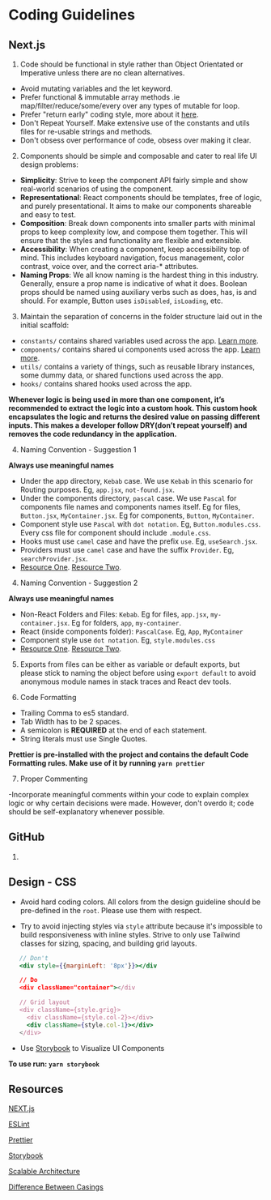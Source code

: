 # Coding Guidelines

## Next.js

1. Code should be functional in style rather than Object Orientated or Imperative unless there are no clean alternatives.

- Avoid mutating variables and the let keyword.
- Prefer functional & immutable array methods .ie map/filter/reduce/some/every over any types of mutable for loop.
- Prefer "return early" coding style, more about it [here](https://medium.com/@matryer/line-of-sight-in-code-186dd7cdea88).
- Don't Repeat Yourself. Make extensive use of the constants and utils files for re-usable strings and methods.
- Don't obsess over performance of code, obsess over making it clear.

2. Components should be simple and composable and cater to real life UI design problems:

- **Simplicity**: Strive to keep the component API fairly simple and show real-world scenarios of using the component.
- **Representational**: React components should be templates, free of logic, and purely presentational. It aims to make our components shareable and easy to test.
- **Composition**: Break down components into smaller parts with minimal props to keep complexity low, and compose them together. This will ensure that the styles and functionality are flexible and extensible.
- **Accessibility**: When creating a component, keep accessibility top of mind. This includes keyboard navigation, focus management, color contrast, voice over, and the correct aria-\* attributes.
- **Naming Props**: We all know naming is the hardest thing in this industry. Generally, ensure a prop name is indicative of what it does. Boolean props should be named using auxiliary verbs such as does, has, is and should. For example, Button uses `isDisabled`, `isLoading`, etc.

3. Maintain the separation of concerns in the folder structure laid out in the initial scaffold:

- `constants/` contains shared variables used across the app. [Learn more](https://dev.to/amirfakour/tips-to-use-constants-file-in-typescript-27je).
- `components/` contains shared ui components used across the app. [Learn more](https://javascript.plainenglish.io/working-with-components-and-layouts-in-next-js-3a13ce51d03b).
- `utils/` contains a variety of things, such as reusable library instances, some dummy data, or shared functions used across the app.
- `hooks/` contains shared hooks used across the app.

**Whenever logic is being used in more than one component, it’s recommended to extract the logic into a custom hook. This custom hook encapsulates the logic and returns the desired value on passing different inputs. This makes a developer follow DRY(don’t repeat yourself) and removes the code redundancy in the application.**

4. Naming Convention - Suggestion 1

**Always use meaningful names**

- Under the app directory, `Kebab` case. We use `Kebab` in this scenario for Routing purposes. Eg, `app.jsx`, `not-found.jsx`.
- Under the components directory, `pascal` case. We use `Pascal` for components file names and components names itself. Eg for files, `Button.jsx`, `MyContainer.jsx`. Eg for components, `Button`, `MyContainer`.
- Component style use `Pascal` with `dot notation`. Eg, `Button.modules.css`. Every css file for component should include `.module.css`.
- Hooks must use `camel` case and have the prefix `use`. Eg, `useSearch.jsx`.
- Providers must use `camel` case and have the suffix `Provider`. Eg, `searchProvider.jsx`.
- [Resource One](https://medium.com/@mirazhs/naming-conventions-in-next-js-boosting-seo-and-code-maintainability-d4150fe7e6e#:~:text=In%20NextJS%2C%20it%20is%20recommended,js%20%2C%20use%20about%2Dus.). [Resource Two](https://medium.com/@hiro08gh/next-js-naming-conventions-are-checked-with-eslint-rules-946371d67882).

4. Naming Convention - Suggestion 2

**Always use meaningful names**

- Non-React Folders and Files: `Kebab`. Eg for files, `app.jsx`, `my-container.jsx`. Eg for folders, `app`, `my-container`.
- React (inside components folder): `PascalCase`. Eg, `App`, `MyContainer`
- Component style use `dot notation`. Eg, `style.modules.css`
- [Resource One](https://medium.com/@mirazhs/naming-conventions-in-next-js-boosting-seo-and-code-maintainability-d4150fe7e6e#:~:text=In%20NextJS%2C%20it%20is%20recommended,js%20%2C%20use%20about%2Dus.). [Resource Two](https://medium.com/@hiro08gh/next-js-naming-conventions-are-checked-with-eslint-rules-946371d67882).

5. Exports from files can be either as variable or default exports, but please stick to naming the object before using `export default` to avoid anonymous module names in stack traces and React dev tools.

6. Code Formatting

- Trailing Comma to es5 standard.
- Tab Width has to be 2 spaces.
- A semicolon is **REQUIRED** at the end of each statement.
- String literals must use Single Quotes.

**Prettier is pre-installed with the project and contains the default Code Formatting rules. Make use of it by running `yarn prettier`**

7. Proper Commenting

-Incorporate meaningful comments within your code to explain complex logic or why certain decisions were made. However, don't overdo it; code should be self-explanatory whenever possible.

## GitHub

1. 

## Design - CSS

- Avoid hard coding colors. All colors from the design guideline should be pre-defined in the `root`. Please use them with respect.

- Try to avoid injecting styles via `style` attribute because it's impossible to build responsiveness with inline styles. Strive to only use Tailwind classes for sizing, spacing, and building grid layouts.

```jsx
   // Don't
   <div style={{marginLeft: '8px'}}></div

   // Do
   <div className="container"></div

   // Grid layout
   <div className={style.grig}>
     <div className={style.col-2}></div>
     <div className={style.col-1}></div>
   </div>
```

- Use [Storybook](https://storybook.js.org/) to Visualize UI Components

**To use run: `yarn storybook`**

## Resources

[NEXT.js](https://nextjs.org/)

[ESLint](https://eslint.org/)

[Prettier](https://prettier.io/)

[Storybook](https://storybook.js.org/)

[Scalable Architecture](https://dev.to/alexeagleson/how-to-build-scalable-architecture-for-your-nextjs-project-2pb7)

[Difference Between Casings](https://www.freecodecamp.org/news/snake-case-vs-camel-case-vs-pascal-case-vs-kebab-case-whats-the-difference/)
